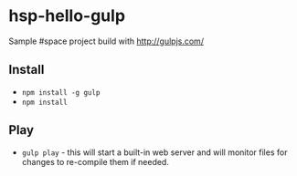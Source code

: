 hsp-hello-gulp
==============

Sample #space project build with http://gulpjs.com/

## Install

* `npm install -g gulp`
* `npm install`

## Play

* `gulp play` - this will start a built-in web server and will monitor files for changes to re-compile them if needed.